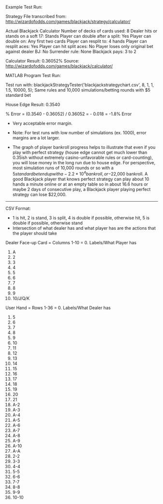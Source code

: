 Example Test Run: 

Strategy File transcribed from: http://wizardofodds.com/games/blackjack/strategy/calculator/

Actual Blackjack Calculator
Number of decks of cards used: 8
Dealer hits or stands on a soft 17:  Stands
Player can double after a split:  Yes
Player can double on:  Any first two cards
Player can resplit to:  4 hands
Player can resplit aces:  Yes
Player can hit split aces:  No
Player loses only original bet against dealer BJ:  No
Surrender rule:  None
Blackjack pays:  3 to 2

Calculator Result: 0.36052%
Source: http://wizardofodds.com/games/blackjack/calculator/

MATLAB Program Test Run:

Test run with: blackjackStrategyTester('blackjackstrategychart.csv', 8, 1, 1, 1.5, 10000, 5);
Same rules and 10,000 simulations/betting rounds with $5 standard bet

House Edge Result: 0.3540

% Error = (0.3540 - 0.36052) / 0.36052 = - 0.018 = -1.8% Error
- Very acceptable error margin.

- Note: For test runs with low number of simulations (ex. 1000), error margins are a lot larger.

- The graph of player bankroll progress helps to illustrate that even if you play with perfect 
  strategy (house edge cannot get much lower than 0.35ish without extremely casino-unfavorable rules or card-counting),
  you will lose money in the long run due to house edge. For perspective, most simulation runs of 10,000 rounds or so with 
  a $5 standard bet end up with a -2.2 * 10^4 bankroll, or -$22,000 bankroll. A good Blackjack player that knows perfect 
  strategy can play about 10 hands a minute online or at an empty table so in about 16.6 hours or maybe 2 days of 
  consecutive play, a Blackjack player playing perfect strategy can lose $22,000.

------------------------------------------------------------------------------------------------

CSV Format:
- 1 is hit, 2 is stand, 3 is split, 4 is double if possible, otherwise hit, 5 is double if possible, otherwise stand
- Intersection of what dealer has and what player has are the actions that the player should take

Dealer Face-up Card = Columns 1-10 = 
0. Labels/What Player has
1. A
2. 2
3. 3
4. 4
5. 5
6. 6
7. 7
8. 8
9. 9
10. 10/J/Q/K

User Hand = Rows 1-36 = 
0. Labels/What Dealer has
1. 5
2. 6
3. 7
4. 8
5. 9
6. 10
7. 11
8. 12
9. 13
10. 14
11. 15
12. 16
13. 17
14. 18
15. 19
16. 20
17. 21
18. A-2
19. A-3
20. A-4
21. A-5
22. A-6
23. A-7
24. A-8
25. A-9
26. A-10
27. A-A
28. 2-2
29. 3-3
30. 4-4
31. 5-5
32. 6-6
33. 7-7
34. 8-8
35. 9-9
36. 10-10